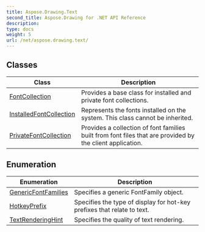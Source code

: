 ```yaml
---
title: Aspose.Drawing.Text
second_title: Aspose.Drawing for .NET API Reference
description: 
type: docs
weight: 5
url: /net/aspose.drawing.text/
---
```



## Classes

| Class | Description |
| --- | --- |
| [FontCollection](./fontcollection/) | Provides a base class for installed and private font collections. |
| [InstalledFontCollection](./installedfontcollection/) | Represents the fonts installed on the system. This class cannot be inherited. |
| [PrivateFontCollection](./privatefontcollection/) | Provides a collection of font families built from font files that are provided by the client application. |
## Enumeration

| Enumeration | Description |
| --- | --- |
| [GenericFontFamilies](./genericfontfamilies/) | Specifies a generic FontFamily object. |
| [HotkeyPrefix](./hotkeyprefix/) | Specifies the type of display for hot-key prefixes that relate to text. |
| [TextRenderingHint](./textrenderinghint/) | Specifies the quality of text rendering. |


